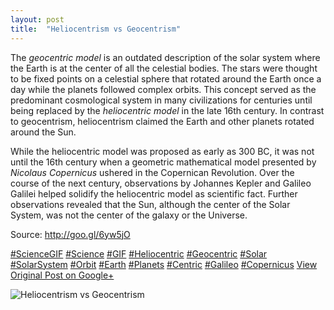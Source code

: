 ```yaml
---
layout: post
title:  "Heliocentrism vs Geocentrism"
---
```


The _geocentric model_ is an outdated description of the solar system where the Earth is at the center of all the celestial bodies. The stars were thought to be fixed points on a celestial sphere that rotated around the Earth once a day while the planets followed complex orbits. This concept served as the predominant cosmological system in many civilizations for centuries until being replaced by the _heliocentric model_ in the late 16th century. In contrast to geocentrism, heliocentrism claimed the Earth and other planets rotated around the Sun.  
  
While the heliocentric model was proposed as early as 300 BC, it was not until the 16th century when a geometric mathematical model presented by _Nicolaus Copernicus_ ushered in the Copernican Revolution. Over the course of the next century, observations by Johannes Kepler and Galileo Galilei helped solidify the heliocentric model as scientific fact. Further observations revealed that the Sun, although the center of the Solar System, was not the center of the galaxy or the Universe.  
  
Source: <http://goo.gl/6yw5jO>  
  
[#ScienceGIF](https://plus.google.com/s/%23ScienceGIF/posts) [#Science](https://plus.google.com/s/%23Science/posts) [#GIF](https://plus.google.com/s/%23GIF/posts) [#Heliocentric](https://plus.google.com/s/%23Heliocentric/posts) [#Geocentric](https://plus.google.com/s/%23Geocentric/posts) [#Solar](https://plus.google.com/s/%23Solar/posts) [#SolarSystem](https://plus.google.com/s/%23SolarSystem/posts) [#Orbit](https://plus.google.com/s/%23Orbit/posts) [#Earth](https://plus.google.com/s/%23Earth/posts) [#Planets](https://plus.google.com/s/%23Planets/posts) [#Centric](https://plus.google.com/s/%23Centric/posts) [#Galileo](https://plus.google.com/s/%23Galileo/posts) [#Copernicus](https://plus.google.com/s/%23Copernicus/posts)
[View Original Post on Google+](https://plus.google.com/+ColinSullender/posts/JvB9pBi9tBu)

![Heliocentrism vs Geocentrism](/assets/img/2016-07-25-Heliocentrism-vs-Geocentrism.gif)
